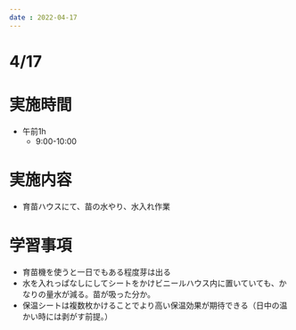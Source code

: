 ```yaml
---
date : 2022-04-17
---
```

# 4/17

# 実施時間

- 午前1h
    - 9:00-10:00

# 実施内容

- 育苗ハウスにて、苗の水やり、水入れ作業

# 学習事項

- 育苗機を使うと一日でもある程度芽は出る
- 水を入れっぱなしにしてシートをかけビニールハウス内に置いていても、かなりの量水が減る。苗が吸った分か。
- 保温シートは複数枚かけることでより高い保温効果が期待できる（日中の温かい時には剥がす前提。）